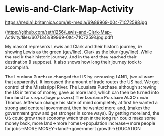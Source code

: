 # Lewis-and-Clark-Map-Activity
https://media1.britannica.com/eb-media/69/89969-004-71C72598.jpg

(https://github.com/seth1256/Lewis-and-Clark-Map-Activity/files/6071348/89969-004-71C72598.jpg.pdf)



  My mascot represents Lewis and Clark and their historic journey, by showing Lewis as the green (guy/line). Clark as the blue (guy/line). While the red is their historic journey. And in the end they reached their destination (I suppose). It also shows how long their journey took to accomplish.
  
  The Lousiana Purchase changed the US by increasing LAND, (we all want that apparently). It increased the amount of trade routes the US had. We got control of the Mississippi River. The Lousiana Purchase, although screwing the US in terms of money, gave us more land, which can then be turned into farmland for crops.(huge process) The Lousiana Purchase ALSO made Thomas Jefferson change his state of mind completely, at first he wanted a strong and centeral government, then he wanted more land, (makes the government grow and get stronger in some ways). By getting more land, the US could grow their economy which then in the long run could make some money back, more land->more homes->population increase->more people for jobs->MORE MONEY->land!->government growth->EDUCATION.
